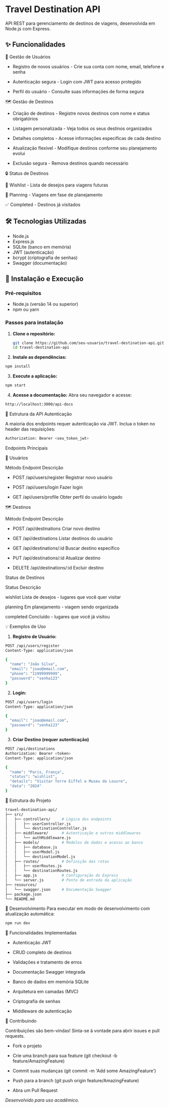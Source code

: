 # Travel Destination API

API REST para gerenciamento de destinos de viagens, desenvolvida em Node.js com Express.

## ✨ Funcionalidades

👤 Gestão de Usuários

- Registro de novos usuários - Crie sua conta com nome, email, telefone e senha

- Autenticação segura - Login com JWT para acesso protegido

- Perfil do usuário - Consulte suas informações de forma segura

🗺️ Gestão de Destinos

- Criação de destinos - Registre novos destinos com nome e status obrigatórios

- Listagem personalizada - Veja todos os seus destinos organizados

- Detalhes completos - Acesse informações específicas de cada destino

- Atualização flexível - Modifique destinos conforme seu planejamento evolui

- Exclusão segura - Remova destinos quando necessário

🔒 Status de Destinos

📝 Wishlist - Lista de desejos para viagens futuras

📅 Planning - Viagens em fase de planejamento

✅ Completed - Destinos já visitados

##  🛠 Tecnologias Utilizadas

- Node.js
- Express.js
- SQLite (banco em memória)
- JWT (autenticação)
- bcrypt (criptografia de senhas)
- Swagger (documentação)

## 🚀 Instalação e Execução

### Pré-requisitos
- Node.js (versão 14 ou superior)
- npm ou yarn

### Passos para instalação

1. **Clone o repositório:**
   ```bash
   git clone https://github.com/seu-usuario/travel-destination-api.git
   cd travel-destination-api

2. **Instale as dependências:**

```bash
npm install
```

3. **Execute a aplicação:**
```bash
npm start
```

4. **Acesse a documentação:**
Abra seu navegador e acesse:
```bash
http://localhost:3000/api-docs
```

📡 Estrutura da API
Autenticação

A maioria dos endpoints requer autenticação via JWT. Inclua o token no header das requisições:

```bash
Authorization: Bearer <seu_token_jwt>
```

Endpoints Principais

👤 Usuários

Método	Endpoint	Descrição

- POST	/api/users/register	Registrar novo usuário

- POST	/api/users/login	Fazer login

- GET	/api/users/profile	Obter perfil do usuário logado

🗺️ Destinos

Método	Endpoint	Descrição

- POST	/api/destinations	Criar novo destino

- GET	/api/destinations	Listar destinos do usuário

- GET	/api/destinations/:id	Buscar destino específico

- PUT	/api/destinations/:id	Atualizar destino

- DELETE	/api/destinations/:id	Excluir destino

Status de Destinos

Status	Descrição

wishlist	Lista de desejos - lugares que você quer visitar

planning	Em planejamento - viagem sendo organizada

completed	Concluído - lugares que você já visitou

💡 Exemplos de Uso

1. **Registro de Usuário:**
```bash
POST /api/users/register
Content-Type: application/json

{
  "name": "João Silva",
  "email": "joao@email.com",
  "phone": "11999999999",
  "password": "senha123"
}
```

2. **Login:**
```bash
POST /api/users/login
Content-Type: application/json

{
  "email": "joao@email.com",
  "password": "senha123"
}
```
   
3. **Criar Destino (requer autenticação)**
```bash
POST /api/destinations
Authorization: Bearer <token>
Content-Type: application/json

{
  "name": "Paris, França",
  "status": "wishlist",
  "details": "Visitar Torre Eiffel e Museu do Louvre",
  "data": "2024"
}
```
📁 Estrutura do Projeto
```bash
travel-destination-api/
├── src/
│   ├── controllers/     # Lógica dos endpoints
│   │   ├── userController.js
│   │   └── destinationController.js
│   ├── middleware/      # Autenticação e outros middlewares
│   │   └── authMiddleware.js
│   ├── models/          # Modelos de dados e acesso ao banco
│   │   ├── database.js
│   │   ├── userModel.js
│   │   └── destinationModel.js
│   ├── routes/          # Definição das rotas
│   │   ├── userRoutes.js
│   │   └── destinationRoutes.js
│   ├── app.js           # Configuração do Express
│   └── server.js        # Ponto de entrada da aplicação
├── resources/
│   └── swagger.json     # Documentação Swagger
├── package.json
└── README.md
```
🔧 Desenvolvimento
Para executar em modo de desenvolvimento com atualização automática:
```bash
npm run dev
```

🎯 Funcionalidades Implementadas

- Autenticação JWT

- CRUD completo de destinos

- Validações e tratamento de erros

- Documentação Swagger integrada

- Banco de dados em memória SQLite

- Arquitetura em camadas (MVC)

- Criptografia de senhas

- Middleware de autenticação

🤝 Contribuindo

Contribuições são bem-vindas! Sinta-se à vontade para abrir issues e pull requests.

- Fork o projeto

- Crie uma branch para sua feature (git checkout -b feature/AmazingFeature)

- Commit suas mudanças (git commit -m 'Add some AmazingFeature')

- Push para a branch (git push origin feature/AmazingFeature)

- Abra um Pull Request

*Desenvolvido para uso acadêmico.*
